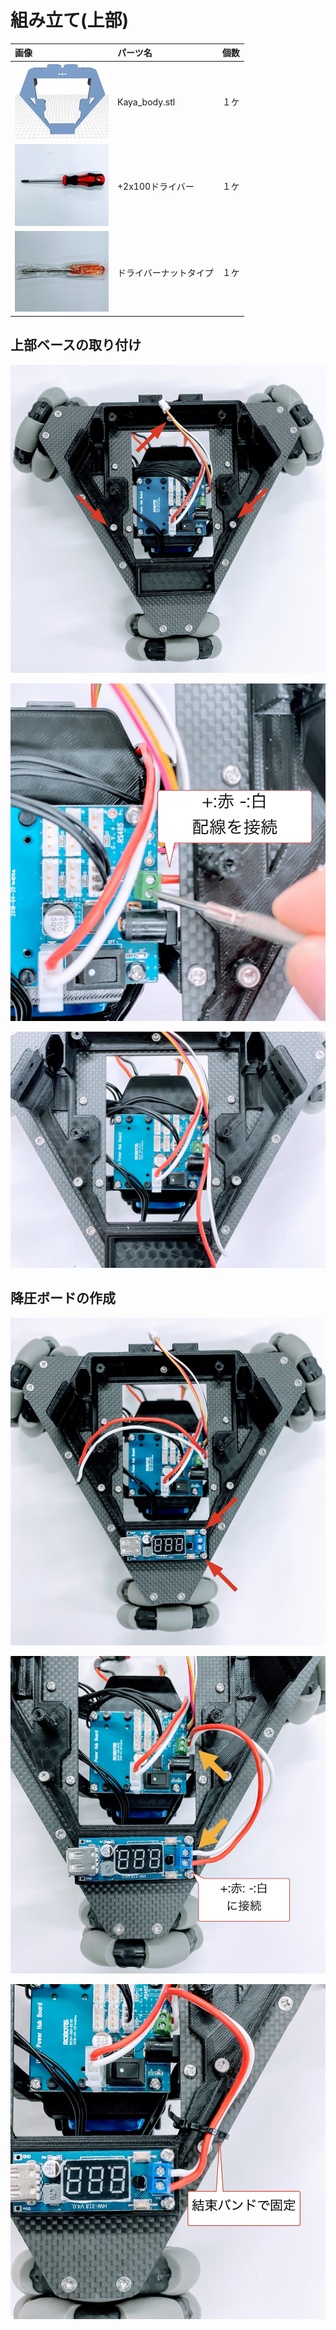 # 組み立て(上部)

|画像|パーツ名|個数|
|:--|:--|:--|
|![](./img/Kaya_body.jpg)|Kaya_body.stl|１ケ|
|![](./img/driver2.jpg)|+2x100ドライバー|１ケ|
|![](./img/nattdriver.jpg)|ドライバーナットタイプ|１ケ||

## 上部ベースの取り付け

![](./img/top001.jpg)

![](./img/top002.jpg)

![](./img/top003.jpg)

## 降圧ボードの作成

![](./img/power001.jpg)

![](./img/power002.jpg)

![](./img/power003.jpg)

